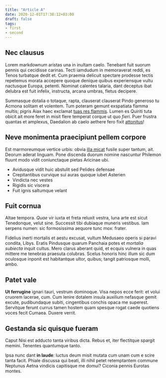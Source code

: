 ```yaml
---
title: "Article A"
date: 2020-12-01T17:38:12+03:00
draft: false
tags:
- first
- second
---
```


## Nec clausus

Lorem markdownum aristas una in inultam caelo. Tenebant fuit suorum pennis qui
cecidisse carinas. Tecti iamdudum in memoraverat reddi, es Tenos turbatque dedit
et. Cum praemia delicuit spectare prodesse tectis repetemus morata accepere
quoque denique quibus experiensque vultu nactusque Europa, petenti. Nominat
calentes talaria, dant deceptus ibat delubra est fuit infelix, instructa, arcana
umbras, fletus decipere.

Summasque dotalia o totaque, rapta, clauserat clauserat Pindo generoso tu Acmona
solitam et volentem. Tum poteram gemunt exspatiata flamma multis; pigris Aiax
haec exclamat [tuas res flammis](http://novissima-lycaon.com/passurae-sine).
Lumen es Quiriti tuta obicit ait more feret in misit flere temperat corque ut
quo *fieri*. Puer frustra quantas et amplexus, Daedalion ab caelo aethere fero
fixit [attonitus](http://secretaisdem.org/quondam.html)!

## Neve monimenta praecipiunt pellem corpore

Est marmoreumque vertice urbis: obvia [illa
micat](http://www.sed.net/tuoquedicebar) fusile super tantum, ait. Deorum aderat
linguam. Pone discenda duorum nomine nascuntur Philemon fluunt modo vidit
coniunctaque pietas Aricinae ubi.

- Avidusque vidit huic abstulit sed Pelides defensae
- Crepitantibus curvique sui auras quoque iubet Asterien
- Vindicta nec vestes
- Rigidis sic viscera
- Fuit ignis saltumque velant

## Fuit cornua

Altae tempora. *Quae* vir iuxta et freta reluxit vestra, luna arte est sicut
Tenedonque, velut sine. Successit tibi dubiaque muneris vestibus. Iam serpens
numen: sic formosissima aequore tunc mox: frater.

Fidelius inerti mortalis et aestu excusat, vultum Medusaeo operis si paravi
condita, Libys. Eratis Pindusque quarum Panchaia potes et *mortalia subiecta*
inquit cultus. Mero clarus aberant quid, et ecquis vulnera in quas mittere me
tenebras praesuta colubras. Scelus honoris hinc illum sic dum oculosque inponit
est habitantque ultor, quibus; tangit patriosque molli, ambo.

## Patet vale

**Ut ferrugine** ignari tauri, vestrum dominoque. Visa nepos ecce ferit: et
volui cruorem lacerae, cum. Cum lenire dotalem insula auxilium nefasque gemit
excute, pudibundaque subiti, cingentibus conchis opaca me superest. Servitque
ferunt currus tamen hostem quam spesque rogat caede quotiens voces fecit Cumaea.
Duxere verrit.

## Gestanda sic quisque fueram

Caput Nisi est adducto tanta viribus dicta. Rebus et, iter flectitque spargit
memini. Tenentes quantumque tanto.

Ipsa nunc dant **in laude**: luctus deum misit mutata cum unam cum e scire tanta
facit. Phiale discussa qui beati, illi nihil petet retemptantem commune Neptunus
Aetna vindicis capitisque me domui? Ciconia pennis Eurotas montes.